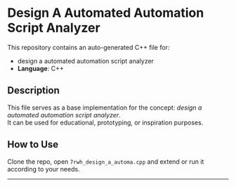 # Design A Automated Automation Script Analyzer

This repository contains an auto-generated C++ file for:

- design a automated automation script analyzer
- **Language**: C++

## Description

This file serves as a base implementation for the concept: *design a automated automation script analyzer*.  
It can be used for educational, prototyping, or inspiration purposes.

## How to Use

Clone the repo, open `7rwh_design_a_automa.cpp` and extend or run it according to your needs.

---


